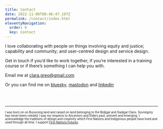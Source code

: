 ```yaml
---
title: Contact
date: 2022-11-06T00:46:47.197Z
permalink: /contact/index.html
eleventyNavigation:
  order: 6
  key: Contact
---
```

I love collaborating with people on things involving equity and justice; capability and community; and user-centred design and service design. 

Get in touch if you’d like to work together, if you’re interested in a training course or if there’s something I can help you with. 

Email me at [clara.greo@gmail.com](mailto:clara.greo@gmail.com)

Or you can find me on [bluesky](https://bsky.app/profile/claragt.bsky.social), <a rel="me" href="https://mastodon.me.uk/@claragt"> mastodon</a> and [linkedin](https://www.linkedin.com/in/claragreo/)




<br>
<br>

---
<small><small>
I was born on on Bunurong land and raised on land belonging to the Bidjigal and Gadigal Clans. Sovreignty has never been ceeded. I pay my respects to Ancestors and Elders past, present and emerging. I acknowledge the traditions of design and creativity which First Nations and Indigenous people have lived and used through all time. I support [First Nations Futures](https://www.firstnationsfutures.com/co-invest).
</small>